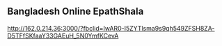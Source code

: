 ## Bangladesh Online EpathShala
http://162.0.214.36:3000/?fbclid=IwAR0-I5ZYTlsma9s9qh549ZFSH8ZA-D5TFfSKfaaY33GAEuH_5N0YmfKCevA